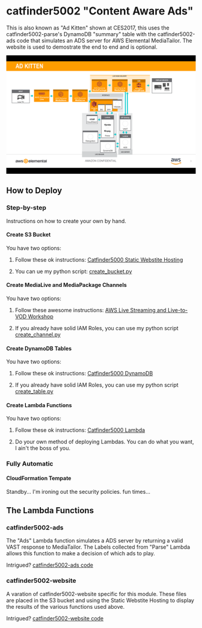 # catfinder5002 "Content Aware Ads"

This is also known as "Ad Kitten" shown at CES2017, this uses the catfinder5002-parse's DynamoDB "summary" table with the catfinder5002-ads code that simulates an ADS server for AWS Elemental MediaTailor. The website is used to demostrate the end to end and is optional.

![catfinder5002 diagram](catfinder5002.png)

## How to Deploy

### Step-by-step

Instructions on how to create your own by hand.

#### Create S3 Bucket

You have two options:

1. Follow these ok instructions: [Catfinder5000 Static Webstite Hosting](../catfinder5000/LAB/1_StaticWebHosting/README.md)

2. You can ue my python script: [create_bucket.py](catfinder5002-createchannel/create_bucket.py)

#### Create MediaLive and MediaPackage Channels

You have two options:

1. Follow these awesome instructions: [AWS Live Streaming and Live-to-VOD Workshop](https://github.com/aws-samples/aws-media-services-simple-live-workflow)

1. If you already have solid IAM Roles, you can use my python script [create_channel.py](catfinder5002-createchannel/create_channel.py)

#### Create DynamoDB Tables

You have two options:

1. Follow these ok instructions: [Catfinder5000 DynamoDB](../catfinder5000/LAB/2_DynamoDB/README.md)

1. If you already have solid IAM Roles, you can use my python script [create_table.py](catfinder5002-createchannel/create_table.py)

#### Create Lambda Functions

You have two options:

1. Follow these ok instructions: [Catfinder5000 Lambda](../catfinder5000/LAB/3_Lambda/README.md)

1. Do your own method of deploying Lambdas. You can do what you want, I ain't the boss of you.

### Fully Automatic

#### CloudFormation Tempate

Standby... I'm ironing out the security policies. fun times...

## The Lambda Functions

### catfinder5002-ads

The "Ads" Lambda function simulates a ADS server by returning a valid VAST response to MediaTailor. The Labels collected from "Parse" Lambda allows this function to make a decision of which ads to play.

Intrigued? [catfinder5002-ads code](catfinder5002-ads/)

### catfinder5002-website

A varation of catfinder5002-website specific for this module. These files are placed in the S3 bucket and using the Static Webstite Hosting to display the results of the various functions used above.

Intrigued? [catfinder5002-website code](catfinder5002-website/)